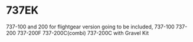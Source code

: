 # 737EK
737-100 and 200 for flightgear
version going to be included,
737-100
737-200
737-200F
737-200C(combi)
737-200C with Gravel Kit
